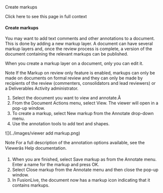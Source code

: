 Create markups

Click here to see this page in full context

####  Create markups

You may want to add text comments and other annotations to a document. This is
done by adding a new markup layer. A document can have several markup layers
and, once the review process is complete, a version of the document containing
the relevant markups can be published.

When you create a markup layer on a document, only you can edit it.

Note  If the Markup on review only feature is enabled, markups can only be
made on documents on formal review and they can only be made by recipients of
the review (commenters, consolidators and lead reviewers) or a Deliverables
Activity administrator.

  1. Select the document you want to view and annotate.Â 
  2. From the Document Actions menu, select View. The viewer will open in a pop-up window. 
  3. To create a markup, select New markup from the Annotate drop-down menu. 
  4. Use the annotation tools to add text and shapes. 

![](../images/viewer add markup.png)

Note  For a full description of the annotation options available, see the
Viewerâs Help documentation.

  1. When you are finished, select Save markup as from the Annotate menu. Enter a name for the markup and press OK. 
  2. Select Close markup from the Annotate menu and then close the pop-up window. 
  3. In FusionLive, the document now has a markup icon indicating that it contains markups. 

